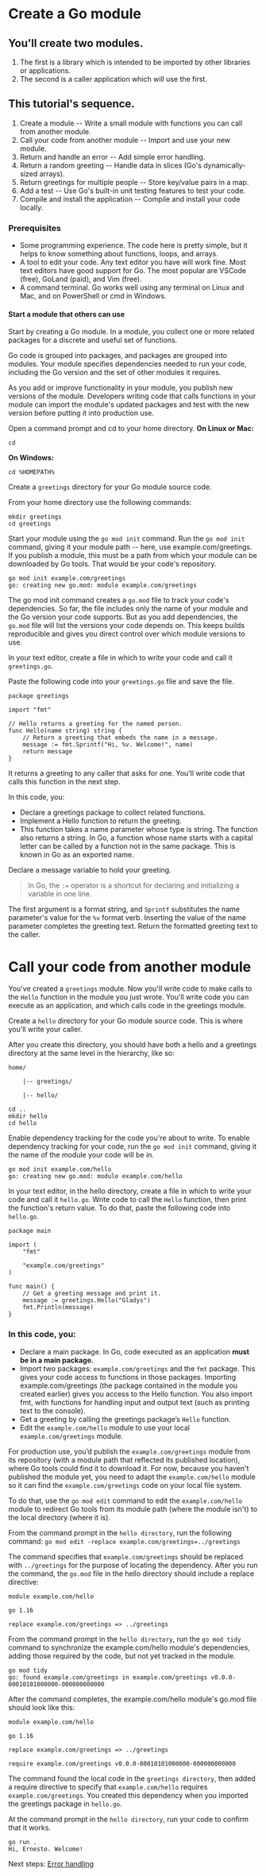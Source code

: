 # Create a Go module

## You'll create two modules. 

1. The first is a library which is intended to be imported by other libraries or applications. 
2. The second is a caller application which will use the first.

## This tutorial's sequence.

1. Create a module -- Write a small module with functions you can call from another module.
2. Call your code from another module -- Import and use your new module.
3. Return and handle an error -- Add simple error handling.
4. Return a random greeting -- Handle data in slices (Go's dynamically-sized arrays).
5. Return greetings for multiple people -- Store key/value pairs in a map.
6. Add a test -- Use Go's built-in unit testing features to test your code.
7. Compile and install the application -- Compile and install your code locally.

### Prerequisites
- Some programming experience. The code here is pretty simple, but it helps to know something about functions, loops, and arrays.
- A tool to edit your code. Any text editor you have will work fine. Most text editors have good support for Go. The most popular are VSCode (free), GoLand (paid), and Vim (free).
- A command terminal. Go works well using any terminal on Linux and Mac, and on PowerShell or cmd in Windows.

#### Start a module that others can use
Start by creating a Go module. In a module, you collect one or more related packages for a discrete and useful set of functions. 

Go code is grouped into packages, and packages are grouped into modules. 
Your module specifies dependencies needed to run your code, including the Go version and the set of other modules it requires.

As you add or improve functionality in your module, you publish new versions of the module. Developers writing code that calls functions in your module can import the module's updated packages and test with the new version before putting it into production use.

Open a command prompt and cd to your home directory.
**On Linux or Mac:**

`cd`

**On Windows:**

`cd %HOMEPATH%`

Create a `greetings` directory for your Go module source code.

From your home directory use the following commands:

```
mkdir greetings
cd greetings
```

Start your module using the `go mod init` command.
Run the `go mod init` command, giving it your module path -- here, use example.com/greetings. 
If you publish a module, this must be a path from which your module can be downloaded by Go tools. That would be your code's repository.


```
go mod init example.com/greetings
go: creating new go.mod: module example.com/greetings
```

The go mod init command creates a `go.mod` file to track your code's dependencies. So far, the file includes only the name of your module and the Go version your code supports. But as you add dependencies, the `go.mod` file will list the versions your code depends on. This keeps builds reproducible and gives you direct control over which module versions to use.

In your text editor, create a file in which to write your code and call it `greetings.go`.

Paste the following code into your `greetings.go` file and save the file.

```
package greetings

import "fmt"

// Hello returns a greeting for the named person.
func Hello(name string) string {
    // Return a greeting that embeds the name in a message.
    message := fmt.Sprintf("Hi, %v. Welcome!", name)
    return message
}
```

It returns a greeting to any caller that asks for one. You'll write code that calls this function in the next step.

In this code, you:

- Declare a greetings package to collect related functions.
- Implement a Hello function to return the greeting.
- This function takes a name parameter whose type is string. The function also returns a string. In Go, a function whose name starts with a capital letter can be called by a function not in the same package. This is known in Go as an exported name.

Declare a message variable to hold your greeting.

> In Go, the `:=` operator is a shortcut for declaring and initializing a variable in one line.

The first argument is a format string, and `Sprintf` substitutes the name parameter's value for the `%v` format verb. Inserting the value of the name parameter completes the greeting text.
Return the formatted greeting text to the caller.

# Call your code from another module

You've created a `greetings` module. 
Now you'll write code to make calls to the `Hello` function in the module you just wrote. You'll write code you can execute as an application, and which calls code in the greetings module.

Create a `hello` directory for your Go module source code. This is where you'll write your caller.

After you create this directory, you should have both a hello and a greetings directory at the same level in the hierarchy, like so:

```
home/

    |-- greetings/

    |-- hello/
```

```
cd ..
mkdir hello
cd hello
```

Enable dependency tracking for the code you're about to write.
To enable dependency tracking for your code, run the `go mod init` command, giving it the name of the module your code will be in.

```
go mod init example.com/hello
go: creating new go.mod: module example.com/hello
```

In your text editor, in the hello directory, create a file in which to write your code and call it `hello.go`.
Write code to call the `Hello` function, then print the function's return value.
To do that, paste the following code into `hello.go`.

```
package main

import (
    "fmt"

    "example.com/greetings"
)

func main() {
    // Get a greeting message and print it.
    message := greetings.Hello("Gladys")
    fmt.Println(message)
}
```

### In this code, you:

- Declare a main package. In Go, code executed as an application **must be in a main package.**
- Import two packages: `example.com/greetings` and the `fmt` package. This gives your code access to functions in those packages. Importing example.com/greetings (the package contained in the module you created earlier) gives you access to the Hello function. You also import fmt, with functions for handling input and output text (such as printing text to the console).
- Get a greeting by calling the greetings package’s `Hello` function.
- Edit the `example.com/hello` module to use your local `example.com/greetings` module.

For production use, you’d publish the `example.com/greetings` module from its repository (with a module path that reflected its published location), where Go tools could find it to download it. For now, because you haven't published the module yet, you need to adapt the `example.com/hello` module so it can find the `example.com/greetings` code on your local file system.

To do that, use the `go mod edit` command to edit the `example.com/hello` module to redirect Go tools from its module path (where the module isn't) to the local directory (where it is).

From the command prompt in the `hello directory`, run the following command:
`go mod edit -replace example.com/greetings=../greetings`

The command specifies that `example.com/greetings` should be replaced with `../greetings` for the purpose of locating the dependency. After you run the command, the `go.mod` file in the hello directory should include a replace directive:

```
module example.com/hello

go 1.16

replace example.com/greetings => ../greetings
```

From the command prompt in the `hello directory`, run the `go mod tidy` command to synchronize the example.com/hello module's dependencies, adding those required by the code, but not yet tracked in the module.

```
go mod tidy
go: found example.com/greetings in example.com/greetings v0.0.0-00010101000000-000000000000
```

After the command completes, the example.com/hello module's go.mod file should look like this:

```
module example.com/hello

go 1.16

replace example.com/greetings => ../greetings

require example.com/greetings v0.0.0-00010101000000-000000000000
```

The command found the local code in the `greetings directory`, then added a require directive to specify that `example.com/hello` requires `example.com/greetings`. You created this dependency when you imported the greetings package in `hello.go`.

At the command prompt in the `hello directory`, run your code to confirm that it works.
```
go run .
Hi, Ernesto. Welcome!
```

Next steps: [Error handling](../03-error-handling)